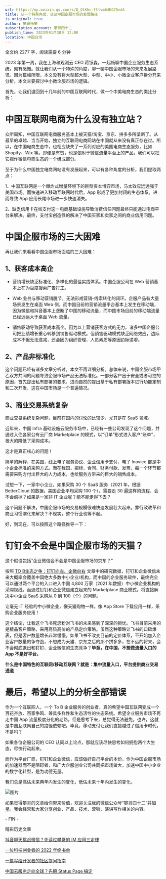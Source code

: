 ```yaml
---
url: https://mp.weixin.qq.com/s/Q_QlKhc-fttvm64KG75vdA
title: 从一个特殊角度，谈谈中国企服市场的发展路径
is_original: true
author: 攀哥杨攀
subscription_account: 攀哥四十二
publish_time: 2023年01月30日 12:00
location: 中国台湾
---
```


全文约 2277 字，阅读需要 6 分钟

2023 年第一周，我在上海和观测云 CEO 蒋铄淼，一起畅聊中国企业服务生态系统，颇有感慨。就让我们从一个特殊的角度，聊一聊中国企服市场的未来发展路径。因为篇幅所限，本文没有将大型超大型、中型、中小、小微企业客户拆分开来分析，本文主要探讨中小微企服市场的逻辑。

首先，让我们退回到十几年前的中国互联网时代，做一个中美电商生态的类比分析：

# **中国互联网电商为什么没有独立站？**

众所周知，中国互联网电商服务基本上被天猫/淘宝、京东、拼多多所垄断了。从最早的卓越、当当开始，独立的互联网电商网站在中国就从来没有真正存在过。所以，在中国电商生态中，也相应缺失了一系列对应的美国电商生态服务，比如 Shopify、Wix 等。即便是有赞，也是依附于微信流量平台上的产品，我们可以把它视作微信电商生态的一个组成部分。

至于为什么中国独立电商网站没有发展起来，可以有各种角度的分析，我们提取两点：

1、中国互联网是一个爆炸式增量环境下的巨型资本博弈市场，马太效应远远强于美国市场。而快速进入移动互联网时代后，App 形成了更加封闭的生态体系，进而导致 App 应用长尾市场进一步快速消失。

2、缺乏信用卡在线支付这一电商基础设施导致消费信任问题最终只能通过电商平台来解决。最终，支付宝创造性的解决了中国买家和卖家之间的商业信用问题。

# **中国企服市场的三大困难**

再让我们来看看中国企服市场面临的三大困难：

## 1、获客成本高企

-   营销增长缺乏标准化、多样化的最佳实践体系。中国企服公司在 Web 营销基本上在为百度搜索广告打工。
    
-   Web 业务与移动营销脱节，无法形成营销-线索转化的闭环。企服产品有大量场景发生在桌面 Web 侧，而中国目前的营销流量平台基本上发生在移动端，因为微信和抖音基本上垄断了中国的移动流量，而中国市场目前的移动端流量已经远远大于桌面 Web 流量。
    
-   销售驱动导致获客成本高企。因为以上营销获客方式的无力，诸多中国企服公司把业绩增长重心转移到销售驱动模式。但销售驱动模式缺乏网络效应，边际成本不但无法递减，还会因为组织管理、人员素质等原因边际递增。
    

## 2、产品非标准化

这个问题已经有诸多文章分析过，本文不再详细分析。总体来说，中国企服市场甲乙双方共同的问题导致企服市场产品无法标准化。一部分客户出于安全或者可控的原因，首先提出私有部署的要求，进而自然的提出基于私有部署版本进行功能定制和二次开发，这在中国市场是一个普遍情况。

## 3、商业交易系统复杂

商业交易系统复杂问题，目前在国内的讨论的比较少，尤其是在 SaaS 领域。

近年来，中国 Infra 基础设施云服务市场中，已经有一些公司发现了这个问题，并通过入住各家公有云厂商 Marketplace 的模式，以“订单”形式进入客户“账单”，极大的降低了采购成本。

这才是真正核心的问题！

简单的解释，在美国，线上电子服务协议、企业信用卡支付、电子 Inovice 都是中小企业标准的采购方式。而在我国，招标、合同、财务付款、发票，每一个环节都需要采购方付出巨大的人力成本，也给服务方带来的巨大的销售成本。

试想一下，一家中小企业，如果采购 30 个 SaaS 服务（2021 年，根据 BetterCloud 的数据，美国企业平均采购 100 个），需要走 30 遍这样的流程，会不会疯掉？如果是一家非 IT 企业呢？能不能走得下去？

这个问题不解决，中国企服市场的交易规模很难快速发展壮大起来。靠行政改革和商业习惯演化来解决？不现实，整个行业也等不起。

好，到现在，可以按照这个路径推导一下：

# **钉钉会不会是中国企服市场的天猫？**

这个假设包括“企业微信会不会是中国企服市场的京东？”

按照 [TO B生态之争：钉钉向左、企微向右](https://mp.weixin.qq.com/s?__biz=MzkxNzE5NzAwNA==&mid=2247488067&idx=1&sn=82cf7fc09b51d2a94bf7f3289048f0dc&scene=21#wechat_redirect) 文章中的研究数据，钉钉和企业微信未来大概率会覆盖中国绝大多数中小企业/机构，而中国的企业服务软件，最终完全可以通过两个平台的入口进入中国 4,800 万家（2021 年数据）中小微企业机构的采购视线。而通过钉钉和企业微信建立起来的 Marketplace 商业模式，将直接解决中小企业 SaaS 采购从 0 到 100（个）的问题。

让毫无 IT 经验的中小微企业，像天猫购物一样，像 App Store 下载应用一样，采购企业服务应用！‍‍‍‍‍

这个结论，让我这个飞书死忠粉对飞书的未来感到了深深的担忧。飞书目前采用的是精品客户策略，采用高质高价的产品定价策略。虽然这种策略让飞书的口碑爆表，但是客户数量增长非常缓慢。如果飞书不改变目前的定价体系，不开始加入企业客户数量的争夺战，不想成为天猫、京东之后的那个拼多多，在不远的将来，会不会彻底退出和钉钉、企业微信的生态竞争？**毕竟，在中国，不想做流量入口的 App 不是好平台。**

**什么是中国特色的互联网/移动互联网？就是：集中流量入口，平台提供商业交易通道**

# **最后，希望以上的分析全部错误**

作为一个互联网人，一个 To B 企业服务的创业者，真的希望中国互联网变成一个百花齐放、百家争鸣、兼具多样性和生态活性的生态系统。希望企业服务市场不再走中国 App 流量极度分化的老路。但是思考下来，总觉得无法避免。也许，这就是中国互联网自己的路径依赖吧。毕竟，移动支付让我们直接越过了信用卡时代，不是吗？

如果各位企服公司的 CEO 认同以上论点，那就应该尽快思考如何拥抱两个大生态，尽快行动起来。

而作为平台厂商，钉钉和企业微信，应该做好自己平台的本份，作为中国企服市场的加速器而不是阻碍者，和广大企服创业公司共同把市场做大，加速中国中小企业的数字化转型，是为功德无量。

我们总是高估未来两年内发生的变化，低估未来十年内发生的变化。

![图片](https://mmbiz.qpic.cn/mmbiz_png/yLjyiaoEibbH3mwsJHzDm5mjNnOZSZA2KOFzXXvQGhycS2njky7hpH5hNp4HDgoF2GicUdqM1WksXAPm0rlibQJYtg/640?wx_fmt=png)

如果觉得攀哥的文章给你带来价值，欢迎关注我的微信公众号“攀哥四十二”并加星。我会经常和大家分享创业、产品、技术、营销、演讲写作相关的内容。

\- FIN -

精彩历史文章

[抖音聊天挑战微信？先读过攀哥的 IM 应用三定律](http://mp.weixin.qq.com/s?__biz=MjM5NzY0NzAwMQ==&mid=2456882003&idx=1&sn=6b375ee99589125fea962d01a6543f97&chksm=b1536ca58624e5b38901c7ef5e30c38cfe8f06f6c7801073822b8de7dcfb029c9eb1bdee1bf4&scene=21#wechat_redirect)

[一位科技创业者的 2022 年终书单](http://mp.weixin.qq.com/s?__biz=MjM5NzY0NzAwMQ==&mid=2456881989&idx=1&sn=a5cfc6bec0c703bec8e9eee46dad34dd&chksm=b1536cb38624e5a508b48d987e870e5ab3935c7f899e0ce7c8315186736b14a8d117b8ca0f11&scene=21#wechat_redirect)

[一篇写给开发者的社区提问指南](http://mp.weixin.qq.com/s?__biz=MjM5NzY0NzAwMQ==&mid=2456881875&idx=1&sn=16d100446699ba942159164e4a1f58be&chksm=b1536d258624e43371022f57adc04e83ced068083448f47a68c2adf2d93adbef10be9acdd65b&scene=21#wechat_redirect)

[中国云服务走向全球？先把 Status Page 搞定](http://mp.weixin.qq.com/s?__biz=MjM5NzY0NzAwMQ==&mid=2456881916&idx=1&sn=7d62bfe73053c1f0460d318b2b87203e&chksm=b1536d0a8624e41c2e979b9344c2c13d8b84710ac4bf680849f2b09ac237320d57e306bd5c2e&scene=21#wechat_redirect)